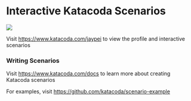 # Interactive Katacoda Scenarios

[![](http://shields.katacoda.com/katacoda/jaypei/count.svg)](https://www.katacoda.com/jaypei "Get your profile on Katacoda.com")

Visit https://www.katacoda.com/jaypei to view the profile and interactive scenarios

### Writing Scenarios
Visit https://www.katacoda.com/docs to learn more about creating Katacoda scenarios

For examples, visit https://github.com/katacoda/scenario-example
